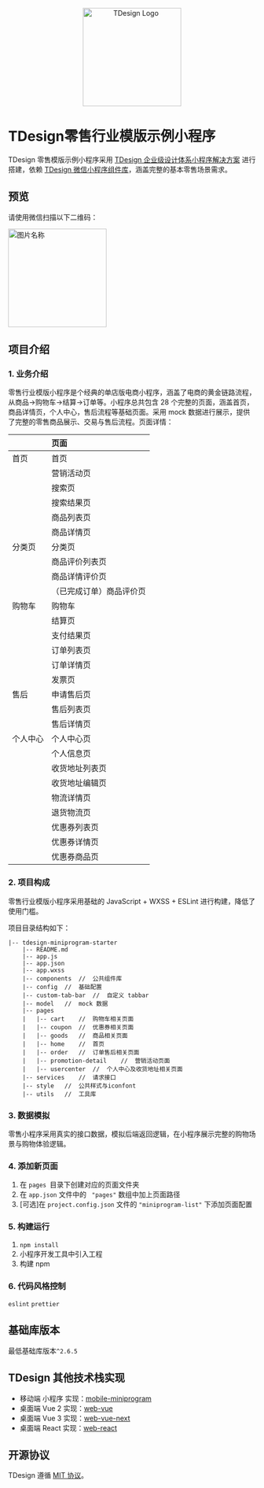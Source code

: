 <p align="center">
  <a href="https://tdesign.tencent.com/" target="_blank">
    <img alt="TDesign Logo" width="200" src="https://tdesign.gtimg.com/site/TDesign.png">
  </a>
</p>



# TDesign零售行业模版示例小程序

TDesign 零售模版示例小程序采用 [TDesign 企业级设计体系小程序解决方案](https://tdesign.tencent.com/miniprogram/overview) 进行搭建，依赖 [TDesign 微信小程序组件库](https://github.com/Tencent/tdesign-miniprogram)，涵盖完整的基本零售场景需求。



## 预览

<p>请使用微信扫描以下二维码：</p>

 <img src="https://we-retail-static-1300977798.cos.ap-guangzhou.myqcloud.com/retail-mp/common/qrcode.jpeg" width = "200" height = "200" alt="图片名称" align=center />



## 项目介绍

### 1. 业务介绍

零售行业模版小程序是个经典的单店版电商小程序，涵盖了电商的黄金链路流程，从商品->购物车->结算->订单等。小程序总共包含 28 个完整的页面，涵盖首页，商品详情页，个人中心，售后流程等基础页面。采用 mock 数据进行展示，提供了完整的零售商品展示、交易与售后流程。页面详情：

|          | 页面                     |
| :------- | :----------------------- |
| 首页     | 首页                     |
|          | 营销活动页               |
|          | 搜索页                   |
|          | 搜索结果页               |
|          | 商品列表页               |
|          | 商品详情页               |
| 分类页   | 分类页                   |
|          | 商品评价列表页           |
|          | 商品详情评价页           |
|          | （已完成订单）商品评价页 |
| 购物车   | 购物车                   |
|          | 结算页                   |
|          | 支付结果页               |
|          | 订单列表页               |
|          | 订单详情页               |
|          | 发票页                   |
| 售后     | 申请售后页               |
|          | 售后列表页               |
|          | 售后详情页               |
| 个人中心 | 个人中心页               |
|          | 个人信息页               |
|          | 收货地址列表页           |
|          | 收货地址编辑页           |
|          | 物流详情页               |
|          | 退货物流页               |
|          | 优惠券列表页             |
|          | 优惠券详情页             |
|          | 优惠券商品页             |



### 2. 项目构成

零售行业模版小程序采用基础的 JavaScript + WXSS + ESLint  进行构建，降低了使用门槛。

项目目录结构如下：

```
|-- tdesign-miniprogram-starter
    |-- README.md
    |-- app.js
    |-- app.json
    |-- app.wxss
    |-- components	//	公共组件库
    |-- config	//	基础配置
    |-- custom-tab-bar	//	自定义 tabbar
    |-- model	//	mock 数据
    |-- pages
    |   |-- cart	//	购物车相关页面
    |   |-- coupon	//	优惠券相关页面
    |   |-- goods	//	商品相关页面
    |   |-- home	//	首页
    |   |-- order	//	订单售后相关页面
    |   |-- promotion-detail	//	营销活动页面
    |   |-- usercenter	//	个人中心及收货地址相关页面
    |-- services	//	请求接口
    |-- style	//	公共样式与iconfont
    |-- utils	//	工具库
```



### 3. 数据模拟

零售小程序采用真实的接口数据，模拟后端返回逻辑，在小程序展示完整的购物场景与购物体验逻辑。



### 4. 添加新页面

1. 在 `pages `目录下创建对应的页面文件夹
2. 在 `app.json` 文件中的 ` "pages"` 数组中加上页面路径
3. [可选]在 `project.config.json` 文件的 `"miniprogram-list"` 下添加页面配置



### 5. 构建运行

1. `npm install`
2. 小程序开发工具中引入工程
3. 构建 npm

### 6. 代码风格控制

`eslint` `prettier`

## 基础库版本

最低基础库版本`^2.6.5`

## TDesign 其他技术栈实现

- 移动端 小程序 实现：[mobile-miniprogram](https://github.com/Tencent/tdesign-miniprogram)
- 桌面端 Vue 2  实现：[web-vue](https://github.com/Tencent/tdesign-vue)
- 桌面端 Vue 3 实现：[web-vue-next](https://github.com/Tencent/tdesign-vue-next)
- 桌面端 React 实现：[web-react](https://github.com/Tencent/tdesign-react)

## 开源协议

TDesign 遵循 [MIT 协议](https://github.com/Tencent/tdesign-miniprogram/LICENSE)。